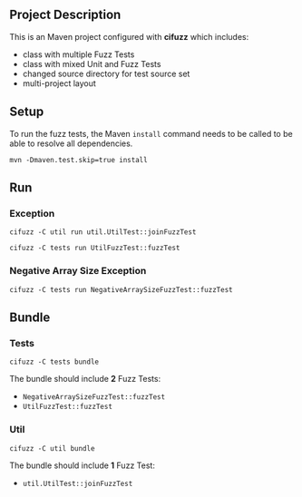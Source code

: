 ## Project Description

This is an Maven project configured with **cifuzz** which includes:

- class with multiple Fuzz Tests
- class with mixed Unit and Fuzz Tests
- changed source directory for test source set
- multi-project layout

## Setup

To run the fuzz tests, the Maven `install` command needs to be called to be able 
to resolve all dependencies.

```
mvn -Dmaven.test.skip=true install
```

## Run

### Exception

```
cifuzz -C util run util.UtilTest::joinFuzzTest
```
```
cifuzz -C tests run UtilFuzzTest::fuzzTest
```

### Negative Array Size Exception

```
cifuzz -C tests run NegativeArraySizeFuzzTest::fuzzTest
```

## Bundle

### Tests

```
cifuzz -C tests bundle
```

The bundle should include **2** Fuzz Tests:

- `NegativeArraySizeFuzzTest::fuzzTest`
- `UtilFuzzTest::fuzzTest`

### Util

```
cifuzz -C util bundle
```

The bundle should include **1** Fuzz Test:

- `util.UtilTest::joinFuzzTest`
